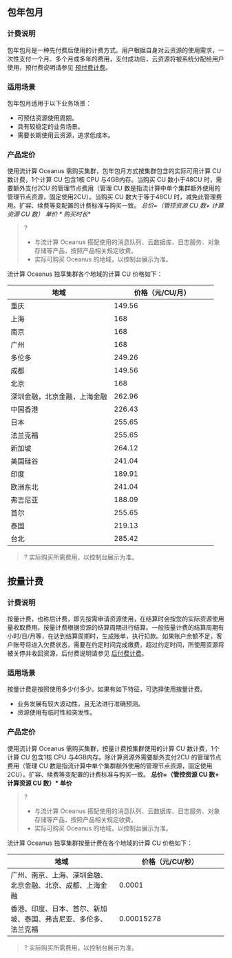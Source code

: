 ## 包年包月
### 计费说明
包年包月是一种先付费后使用的计费方式。用户根据自身对云资源的使用需求，一次性支付一个月、多个月或多年的费用，支付成功后，云资源将被系统分配给用户使用，预付费说明请参见 [预付费计费](https://cloud.tencent.com/document/product/555/9618)。

### 适用场景
包年包月适用于以下业务场景：
- 可预估资源使用周期。
- 具有较稳定的业务场景。
- 需要长期使用云资源，追求低成本。


### 产品定价
使用流计算 Oceanus 需购买集群，包年包月方式按集群包含的实际可用计算 CU 数计费，1个计算 CU 包含1核 CPU 与4GB内存。当购买 CU 数小于48CU 时，需要额外支付2CU 的管理节点费用（管理 CU 数是指流计算中单个集群额外使用的管理节点资源，固定使用2CU）。当购买 CU 数大于等于48CU 时，减免此管理费用。扩容、续费等变配置的计费标准与购买一致。
**总价=（管控资源 CU 数+ 计算资源 CU 数）* 单价 * 购买时长**

>?
>- 与流计算 Oceanus 搭配使用的消息队列、云数据库、日志服务、对象存储等产品，按照产品相关规定收费。
>- 实际可购买 Oceanus 的地域，以控制台展示为准。

流计算 Oceanus 独享集群各个地域的计算 CU 价格如下：
<table>
<thead>
<tr>
<th width=50%>地域</th>
<th width=50%>价格（元/CU/月）</th>
</tr>
</thead>
<tbody><tr>
<td>重庆</td>
<td>149.56</td>
</tr>
<tr>
<td>上海</td>
<td>168</td>
</tr>
<tr>
<td>南京</td>
<td>168</td>
</tr>
<tr>
<td>广州</td>
<td>168</td>
</tr>
<tr>
<td>多伦多</td>
<td>249.26</td>
</tr>
<tr>
<td>成都</td>
<td>149.56</td>
</tr>
<tr>
<td>北京</td>
<td>168</td>
</tr>
<tr>
<td>深圳金融，北京金融，上海金融</td>
<td>262.96</td>
</tr>
<tr>
<td>中国香港</td>
<td>226.43</td>
</tr>
<tr>
<td>日本</td>
<td>255.65</td>
</tr>
<tr>
<td>法兰克福</td>
<td>255.65</td>
</tr>
<tr>
<td>新加坡</td>
<td>264.12</td>
</tr>
<tr>
<td>美国硅谷</td>
<td>241.04</td>
</tr>
<tr>
<td>印度</td>
<td>189.91</td>
</tr>
<tr>
<td>欧洲东北</td>
<td>241.04</td>
</tr>
<tr>
<td>弗吉尼亚</td>
<td>188.09</td>
</tr>
<tr>
<td>首尔</td>
<td>255.65</td>
</tr>
<tr>
<td>泰国</td>
<td>219.13</td>
</tr>
<tr>
<td>台北</td>
<td>285.42</td>
</tr>
</tbody></table>

>? 实际购买所需费用，以控制台展示为准。


## 按量计费
### 计费说明
按量计费，也称后计费，即先按需申请资源使用，在结算时会按您的实际资源使用量收取费用。按量计费根据资源的结算周期进行结算。一般按量计费的结算周期有小时/日/月等，在达到结算周期时，生成账单，执行扣款。如果账户余额不足，客户账号将进入欠费状态，需要在约定时间完成缴费，超过约定时间，所使用资源将被关停并收回资源，后付费说明请参见 [后付费计费](https://cloud.tencent.com/document/product/555/9617)。

### 适用场景
按量计费是按照使用多少付多少。如果有如下特征，可选择使用按量计费。
- 业务发展有较大波动性，且无法进行准确预测。
- 资源使用有临时性和突发性。

### 产品定价
使用流计算 Oceanus 需购买集群，按量计费按集群使用的计算 CU 数计费，1个计算 CU 包含1核 CPU 与4GB内存。除计算资源外需要额外支付2CU 的管理节点费用（管理 CU 数是指流计算中单个集群额外使用的管理节点资源，固定使用2CU）。扩容、续费等变配置的计费标准与购买一致。
**总价=（管控资源 CU 数+ 计算资源 CU 数）\* 单价**
>?
>- 与流计算 Oceanus 搭配使用的消息队列、云数据库、日志服务、对象存储等产品，按照产品相关规定收费。
>- 实际可购买 Oceanus 的地域，以控制台展示为准。

流计算 Oceanus 独享集群按量计费在各个地域的计算 CU 价格如下：
<table>
<thead>
<tr>
<th width=50%>地域</th>
<th width=50%>价格（元/CU/秒）</th>
</tr>
</thead>
<tbody><tr>
<td>广州、南京、上海、深圳金融、北京金融、北京、成都、上海金融</td>
<td>0.0001</td>
</tr>
<tr>
<td>香港、印度、日本、首尔、新加坡、泰国、弗吉尼亚、多伦多、法兰克福</td>
<td>0.00015278</td>
</tr>
</tbody>
</table>

>? 实际购买所需费用，以控制台展示为准。

